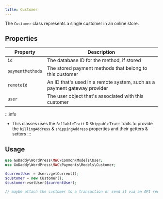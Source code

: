 ```yaml
---
title: Customer
---
```


The `Customer` class represents a single customer in an online store.

## Properties
|Property|Description|
|-|-|
|`id`| The database ID for the method, if stored|
|`paymentMethods`|The stored payment methods that belong to this customer|
|`remoteId`|An ID that's used in a remote system, such as a payment gateway provider|
|`user`|The user object that's associated with this customer|

:::info
* This classes uses the `BillableTrait` & `ShippableTrait` traits to provide the `billingAddress` & `shippingAddress` properties and their getters & setters
:::

## Usage
```php
use GoDaddy\WordPress\MWC\Common\Models\User;
use GoDaddy\WordPress\MWC\Payments\Models\Customer;

$currentUser = User::getCurrent();
$customer = new Customer();
$customer->setUser($currentUser);

// maybe attach the customer to a transaction or send it via an API request
```